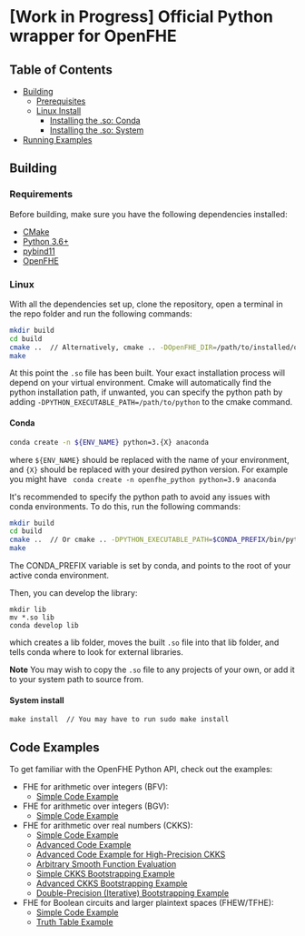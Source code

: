 # [Work in Progress] Official Python wrapper for OpenFHE

## Table of Contents

- [Building](#building)
  - [Prerequisites](#requirements)
  - [Linux Install](#linux)
    - [Installing the .so: Conda](#conda)
    - [Installing the .so: System](#system-install)
- [Running Examples](#examples)

## Building

### Requirements

Before building, make sure you have the following dependencies installed:

- [CMake](https://cmake.org/)
- [Python 3.6+](https://www.python.org/)
- [pybind11](https://pybind11.readthedocs.io)
- [OpenFHE](https://github.com/openfheorg/openfhe-development)

### Linux

With all the dependencies set up, clone the repository, open a terminal in the repo folder and run the following commands:

```bash
mkdir build
cd build
cmake ..  // Alternatively, cmake .. -DOpenFHE_DIR=/path/to/installed/openfhe
make
```

At this point the `.so` file has been built. Your exact installation process will depend on your virtual environment.
Cmake will automatically find the python installation path, if unwanted, you can specify the python path by adding `-DPYTHON_EXECUTABLE_PATH=/path/to/python` to the cmake command.

#### Conda

```bash
conda create -n ${ENV_NAME} python=3.{X} anaconda
```

where `${ENV_NAME}` should be replaced with the name of your environment, and `{X}` should be replaced with your desired python version. For example you might have `
conda create -n openfhe_python python=3.9 anaconda`

It's recommended to specify the python path to avoid any issues with conda environments.
To do this, run the following commands:

```bash
mkdir build
cd build
cmake ..  // Or cmake .. -DPYTHON_EXECUTABLE_PATH=$CONDA_PREFIX/bin/python
make
```

The CONDA_PREFIX variable is set by conda, and points to the root of your active conda environment.

Then, you can develop the library:

```
mkdir lib
mv *.so lib
conda develop lib
```

which creates a lib folder, moves the built `.so` file into that lib folder, and tells conda where to look for external libraries.

**Note** You may wish to copy the `.so` file to any projects of your own, or add it to your system path to source from.

#### System install

```
make install  // You may have to run sudo make install
```

## Code Examples

To get familiar with the OpenFHE Python API, check out the examples:

- FHE for arithmetic over integers (BFV):
  - [Simple Code Example](src/pke/examples/simple-integers.py)
  <!-- - [Simple Code Example with Serialization](src/pke/examples/simple-integers-serial.py) -->
- FHE for arithmetic over integers (BGV):
  - [Simple Code Example](src/pke/examples/simple-integers-bgvrns.py)
  <!-- - [Simple Code Example with Serialization](src/pke/examples/simple-integers-serial-bgvrns.py) -->
- FHE for arithmetic over real numbers (CKKS):
  - [Simple Code Example](src/pke/examples/simple-real-numbers.py)
  - [Advanced Code Example](src/pke/examples/advanced-real-numbers.py)
  - [Advanced Code Example for High-Precision CKKS](src/pke/examples/advanced-real-numbers-128.py)
  - [Arbitrary Smooth Function Evaluation](src/pke/examples/function-evaluation.py)
  - [Simple CKKS Bootstrapping Example](src/pke/examples/simple-ckks-bootstrapping.py)
  - [Advanced CKKS Bootstrapping Example](src/pke/examples/advanced-ckks-bootstrapping.cpp)
  - [Double-Precision (Iterative) Bootstrapping Example](src/pke/examples/iterative-ckks-bootstrapping.py)
- FHE for Boolean circuits and larger plaintext spaces (FHEW/TFHE):
  - [Simple Code Example](src/binfhe/examples/boolean.py)
  - [Truth Table Example](src/binfhe/examples/boolean-truth-table.py)
  <!-- - [Code with JSON serialization](src/binfhe/examples/boolean-serial-json.py) -->
  <!-- - [Code with Binary Serialization](src/binfhe/examples/boolean-serial-binary.py) -->
  <!-- - [Large-Precision Comparison](src/binfhe/examples/eval-sign.py) -->
  <!-- - [Small-Precison Arbitrary Function Evaluation](src/binfhe/examples/eval-function.py) -->
<!-- - Threshold FHE:
  - [Code Example for BGV, BFV, and CKKS](src/pke/examples/threshold-fhe.py)
  - [Code Example for BFV with 5 parties](src/pke/examples/threshold-fhe-5p.py) -->

